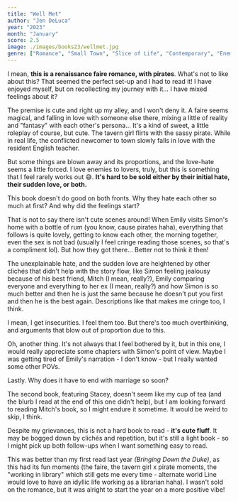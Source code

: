 ```yaml
---
title: "Well Met"
author: "Jen DeLuca"
year: "2023"
month: "January"
score: 2.5
image: ./images/books23/wellmet.jpg
genre: ["Romance", "Small Town", "Slice of Life", "Contemporary", "Enemies to Lovers", "Chick Lit"]
---
```


I mean, **this is a renaissance faire romance, with pirates**. What's not to like about this? That seemed the perfect set-up and I had to read it! I have enjoyed myself, but on recollecting my journey with it... I have mixed feelings about it?

The premise is cute and right up my alley, and I won't deny it. A faire seems magical, and falling in love with someone else there, mixing a little of reality and "fantasy" with each other's persona... It's a kind of sweet, a little roleplay of course, but cute. The tavern girl flirts with the sassy pirate. While in real life, the conflicted newcomer to town slowly falls in love with the resident English teacher.

But some things are blown away and its proportions, and the love-hate seems a little forced. I love enemies to lovers, truly, but this is something that I feel rarely works out 😅. **It's hard to be sold either by their initial hate, their sudden love, or both.**

This book doesn't do good on both fronts. Why they hate each other so much at first? And why did the feelings start?

That is not to say there isn't cute scenes around! When Emily visits Simon's home with a bottle of rum (you know, cause pirates haha), everything that follows is quite lovely, getting to know each other, the morning together, even the sex is not bad (usually I feel cringe reading those scenes, so that's a compliment lol). But how they got there... Better not to think it then!

The unexplainable hate, and the sudden love are heightened by other clichés that didn't help with the story flow, like Simon feeling jealousy because of his best friend, Mitch (I mean, really?), Emily comparing everyone and everything to her ex (I mean, really?) and how Simon is so much better and then he is just the same because he doesn't put you first and then he is the best again. Descriptions like that makes me cringe too, I think.

I mean, I get insecurities. I feel them too. But there's too much overthinking, and arguments that blow out of proportion due to this.

Oh, another thing. It's not always that I feel bothered by it, but in this one, I would really appreciate some chapters with Simon's point of view. Maybe I was getting tired of Emily's narration - I don't know - but I really wanted some other POVs.

Lastly. Why does it have to end with marriage so soon?

The second book, featuring Stacey, doesn't seem like my cup of tea (and the blurb I read at the end of this one didn't help), but I am looking forward to reading Mitch's book, so I might endure it sometime. It would be weird to skip, I think.

Despite my grievances, this is not a hard book to read - **it's cute fluff**. It may be bogged down by clichés and repetition, but it's still a light book - so I might pick up both follow-ups when I want something easy to read.

This was better than my first read last year _(Bringing Down the Duke)_, as this had its fun moments (the faire, the tavern girl x pirate moments, the "working in library" which still gets me every time - alternate world Line would love to have an idyllic life working as a librarian haha). I wasn't sold on the romance, but it was alright to start the year on a more positive vibe!

